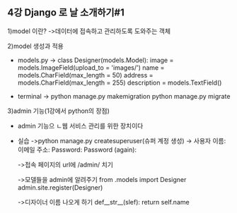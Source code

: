 ## 4강 Django 로 날 소개하기#1

1)model 이란?
  ->데이터에 접속하고 관리하도록 도와주는 객체
  
2)model 생성과 적용
  + models.py -> class Designer(models.Model):
                 image = models.ImageField(upload_to = 'images/')
                 name = models.CharField(max_length = 50)
                 address = models.CharField(max_length = 255)
                 description = models.TextField()
                 
  + terminal -> python manage.py makemigration 
                python manage.py migrate 
                
3)admin 기능(1강에서 python의 장점)

 + admin 기능으 ㄴ웹 서비스 관리를 위한 장치이다
 
 + 실습
    ->python manage.py createsuperuser(슈퍼 계정 생성)
    -> 사용자 이름: 
       이메일 주소: 
       Password: 
       Password (again): 
   
    ->접속
     페이지의 url에 /admin/ 치기
     
    ->모델들을 admin에 알려주기
      from .models import Designer
      admin.site.register(Designer)
    
    ->디자이너 이름 나오게 하기
      def__str__(slef):
        return self.name
